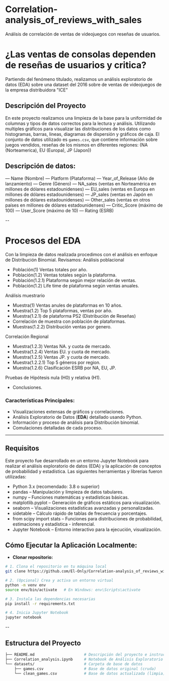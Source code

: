 # Correlation-analysis_of_reviews_with_sales
Análisis de correlación de ventas de videojuegos con reseñas de usuarios.

# ¿Las ventas de consolas dependen de reseñas de usuarios y critica?

Partiendo del fenómeno titulado, realizamos un análisis exploratorio de datos (EDA) sobre una dataset del 2016 sobre de ventas de videojuegos de la empresa distribuidora "ICE"

## Descripción del Proyecto

En este proyecto realizamos una limpieza de la base para la uniformidad de columnas y tipos de datos correctos para la lectura y análisis. Utilizando multiples gráficos para visualizar las distribuciones de los datos como histogramas, barras, lineas, diagramas de dispersión y gráficos de caja. El conjunto de datos utilizado es `games.csv`, que contiene información sobre juegos vendidos, reseñas de los mismos en diferentes regiones: (NA (Norteamerica), EU (Europa), JP (Japon))

## Descripción de datos:

— Name (Nombre)
— Platform (Plataforma)
— Year_of_Release (Año de lanzamiento)
— Genre (Género) 
— NA_sales (ventas en Norteamérica en millones de dólares estadounidenses) 
— EU_sales (ventas en Europa en millones de dólares estadounidenses) 
— JP_sales (ventas en Japón en millones de dólares estadounidenses) 
— Other_sales (ventas en otros países en millones de dólares estadounidenses) 
— Critic_Score (máximo de 100) 
— User_Score (máximo de 10) 
— Rating (ESRB)

--

# Procesos del EDA

Con la limpieza de datos realizada procedimos con el análisis en enfoque de Distribución Binomial. 
Revisamos:
Análisis poblacional

- Población(1) Ventas totales por año.
- Población(1.2) Ventas totales según la plataforma.
- Población(1.2.1) Plataforma según mejor relación de ventas.
- Población(1.2) Life time de plataforma según ventas anuales.

Análisis muestrario

- Muestra(1) Ventas anules de plataformas en 10 años.
- Muestra(1.2) Top 5 plataformas, ventas por año.
- Muestra(1.2.1) de plataforma PS2 (Distribución de Reseñas)
- Correlación de muestra con población de plataformas.
- Muestras(1.2.2) Distribución ventas por genero.

Correlación Regional

- Muestra(1.2.3) Ventas NA. y cuota de mercado.
- Muestra(1.2.4) Ventas EU. y cuota de mercado.
- Muestra(1.2.5) Ventas JP. y cuota de mercado.
- Muestra(1.2.2.1) Top 5 géneros por region.
- Muestra(1.2.6) Clasificación ESRB por NA, EU, JP.

Pruebas de Hipótesis nula (H0) y relativa (H1).

- Conclusiones.


### Características Principales:
- Visualizaciones extensas de gráficos y correlaciones.
- Análisis Exploratorio de Datos (**EDA**) detallado usando Python.
- Información y proceso de análisis para Distribución binomial.
- Comulaciones detalladas de cada proceso.

---

## Requisitos

Este proyecto fue desarrollado en un entorno Jupyter Notebook para realizar el análisis exploratorio de datos (EDA) y la aplicación de conceptos de probabilidad y estadística. Las siguientes herramientas y librerías fueron utilizadas:

- Python 3.x (recomendado: 3.8 o superior)
- pandas – Manipulación y limpieza de datos tabulares.
- numpy – Funciones matemáticas y estadísticas básicas.
- matplotlib.pyplot – Generación de gráficos estáticos para visualización.
- seaborn – Visualizaciones estadísticas avanzadas y personalizadas.
- sidetable – Cálculo rápido de tablas de frecuencia y porcentajes.
- from scipy import stats – Funciones para distribuciones de probabilidad, estimaciones y estadística - inferencial.
- Jupyter Notebook – Entorno interactivo para la ejecución, visualización.

## Cómo Ejecutar la Aplicación Localmente:

- **Clonar repositorio:**
```bash
# 1. Clona el repositorio en tu máquina local
git clone https://github.com/El-Only/Correlation-analysis_of_reviews_with_sales.git

# 2. (Opcional) Crea y activa un entorno virtual
python -m venv env
source env/bin/activate   # En Windows: env\Scripts\activate

# 3. Instala las dependencias necesarias
pip install -r requirements.txt

# 4. Inicia Jupyter Notebook
jupyter notebook

```
--

## Estructura del Proyecto

```bash
├── README.md                      # Descripción del proyecto e instrucciones
├── Correlation_analysis.ipynb     # Notebook de Análisis Exploratorio de Datos (EDA)
└── datasets/                      # Carpeta de base de datos
    ├── games.csv                  # Base de datos original (cruda)
    └── clean_games.csv            # Base de datos actualizada (limpia)
